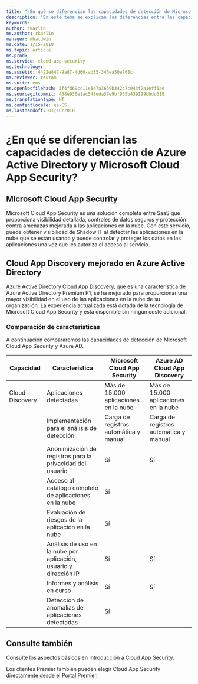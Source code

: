 ```yaml
---
title: "¿En qué se diferencian las capacidades de detección de Microsoft Cloud App Security y de Azure AD? | Microsoft Docs"
description: "En este tema se explican las diferencias entre las capacidades de detección de Microsoft Cloud App Security y Azure AD."
keywords: 
author: rkarlin
ms.author: rkarlin
manager: mbaldwin
ms.date: 1/15/2018
ms.topic: article
ms.prod: 
ms.service: cloud-app-security
ms.technology: 
ms.assetid: 4422e847-9a87-4d60-ad55-346ea50a768c
ms.reviewer: reutam
ms.suite: ems
ms.openlocfilehash: 5f4fd69cc11e5e7a3659b342c7c043f2a1eff5ae
ms.sourcegitcommit: 458e936e1ac548eda37e9bf955b439199bbdd018
ms.translationtype: HT
ms.contentlocale: es-ES
ms.lasthandoff: 01/16/2018
---
```

# <a name="what-are-the-differences-discovery-capabilities-in-azure-active-directory-and-microsoft-cloud-app-security"></a>¿En qué se diferencian las capacidades de detección de Azure Active Directory y Microsoft Cloud App Security?

## <a name="microsoft-cloud-app-security"></a>Microsoft Cloud App Security 

Microsoft Cloud App Security es una solución completa entre SaaS que proporciona visibilidad detallada, controles de datos seguros y protección contra amenazas mejorada a las aplicaciones en la nube. Con este servicio, puede obtener visibilidad de Shadow IT al detectar las aplicaciones en la nube que se están usando y puede controlar y proteger los datos en las aplicaciones una vez que les autoriza el acceso al servicio. 

## <a name="enhanced-cloud-app-discovery-in-azure-active-directory"></a>Cloud App Discovery mejorado en Azure Active Directory

[Azure Active Directory Cloud App Discovery](https://aka.ms/caddocsnew), que es una característica de Azure Active Directory Premium P1, se ha mejorado para proporcionar una mayor visibilidad en el uso de las aplicaciones en la nube de su organización. La experiencia actualizada está dotada de la tecnología de Microsoft Cloud App Security y está disponible sin ningún coste adicional. 

### <a name="feature-comparison"></a>Comparación de características

A continuación compararemos las capacidades de detección de Microsoft Cloud App Security y Azure AD.

|Capacidad|Característica|Microsoft Cloud App Security|Azure AD Cloud App Discovery|
|----|----|----|----|
|Cloud Discovery|Aplicaciones detectadas|Más de 15.000 aplicaciones en la nube|Más de 15.000 aplicaciones en la nube|
||Implementación para el análisis de detección|Carga de registros automática y manual|Carga de registros automática y manual|
||Anonimización de registros para la privacidad del usuario|Sí|Sí|
||Acceso al catálogo completo de aplicaciones en la nube|Sí||
||Evaluación de riesgos de la aplicación en la nube|Sí||
||Análisis de uso en la nube por aplicación, usuario y dirección IP|Sí|Sí|
||Informes y análisis en curso|Sí|Sí|
||Detección de anomalías de aplicaciones detectadas|Sí||

## <a name="see-also"></a>Consulte también  

Consulte los aspectos básicos en [Introducción a Cloud App Security](getting-started-with-cloud-app-security.md).    

Los clientes Premier también pueden elegir Cloud App Security directamente desde el [Portal Premier](https://premier.microsoft.com/).   

